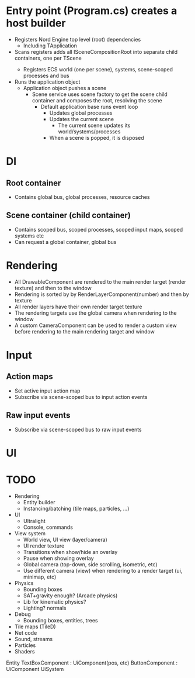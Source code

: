 # Entry point (Program.cs) creates a host builder
* Registers Nord Engine top level (root) dependencies 
  * Including TApplication
* Scans registers adds all ISceneCompositionRoot<TScene> into separate child containers, one per TScene
  * Registers ECS world (one per scene), systems, scene-scoped processes and bus
* Runs the application object
  * Application object pushes a scene
    * Scene service uses scene factory to get the scene child container and composes the root, resolving the scene
      * Default application base runs event loop
        * Updates global processes 
        * Updates the current scene
          * The current scene updates its world/systems/processes
        * When a scene is popped, it is disposed

# DI
## Root container
* Contains global bus, global processes, resource caches

## Scene container (child container) 
* Contains scoped bus, scoped processes, scoped input maps, scoped systems etc
* Can request a global container, global bus

# Rendering
* All DrawableComponent are rendered to the main render target (render texture) and then to the window
* Rendering is sorted by by RenderLayerComponent(number) and then by texture
* All render layers have their own render target texture
* The rendering targets use the global camera when rendering to the window
* A custom CameraComponent can be used to render a custom view before rendering to the main rendering target and window

# Input
## Action maps
* Set active input action map
* Subscribe via scene-scoped bus to input action events

## Raw input events
* Subscribe via scene-scoped bus to raw input events

# UI

# TODO
* Rendering
  * Entity builder
  * Instancing/batching (tile maps, particles, ...)
* UI
  * Ultralight
  * Console, commands
* View system
  * World view, UI view (layer/camera)
  * UI render texture
  * Transitions when show/hide an overlay
  * Pause when showing overlay
  * Global camera (top-down, side scrolling, isometric, etc)
  * Use different camera (view) when rendering to a render target (ui, minimap, etc)
* Physics
  * Bounding boxes
  * SAT+gravity enough? (Arcade physics)
  * Lib for kinematic physics?
  * Lighting? normals
* Debug
  * Bounding boxes, entities, trees
* Tile maps (TileD)
* Net code
* Sound, streams
* Particles
* Shaders

Entity
  TextBoxComponent : UiComponent(pos, etc)
  ButtonComponent : UiComponent
UiSystem
  
